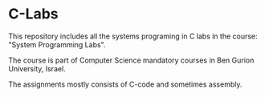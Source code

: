 # C-Labs
This repository includes all the systems programing in C labs in the course: "System Programming Labs".


The course is part of Computer Science mandatory courses in Ben Gurion University, Israel.


The assignments mostly consists of C-code and sometimes assembly.

